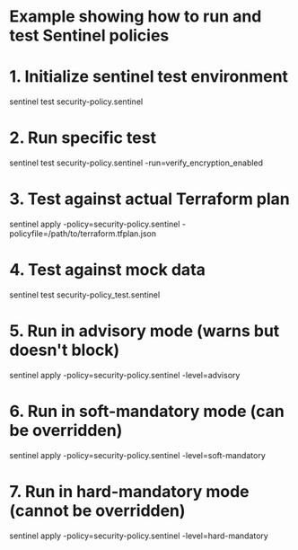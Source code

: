 # Example showing how to run and test Sentinel policies

# 1. Initialize sentinel test environment
sentinel test security-policy.sentinel

# 2. Run specific test
sentinel test security-policy.sentinel -run=verify_encryption_enabled

# 3. Test against actual Terraform plan
sentinel apply -policy=security-policy.sentinel -policyfile=/path/to/terraform.tfplan.json

# 4. Test against mock data
sentinel test security-policy_test.sentinel

# 5. Run in advisory mode (warns but doesn't block)
sentinel apply -policy=security-policy.sentinel -level=advisory

# 6. Run in soft-mandatory mode (can be overridden)
sentinel apply -policy=security-policy.sentinel -level=soft-mandatory

# 7. Run in hard-mandatory mode (cannot be overridden)
sentinel apply -policy=security-policy.sentinel -level=hard-mandatory

